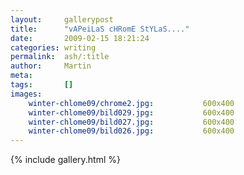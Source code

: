 ```yaml
---
layout:     gallerypost
title:      "vAPeiLaS cHRomE StYLaS...."
date:       2009-02-15 18:21:24
categories: writing
permalink:  ash/:title
author:     Martin
meta:
tags:       []
images:
    winter-chlome09/chrome2.jpg:           600x400
    winter-chlome09/bild029.jpg:           600x400
    winter-chlome09/bild027.jpg:           600x400
    winter-chlome09/bild026.jpg:           600x400
---
```


{% include gallery.html %}
